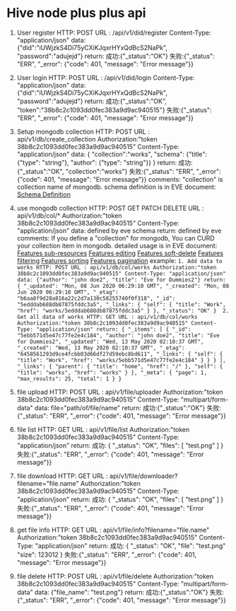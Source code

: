 # Hive node plus plus api

1. User register
    HTTP: POST
    URL : /api/v1/did/register
    Content-Type: "application/json"
    data: {"did":"iUWjzkS4Di75yCXiKJqxrHYxQdBcS2NaPk", "password":"adujejd"}
    return: 
        成功:{"_status":"OK"} 
        失败:{"_status": "ERR", "_error": {"code": 401, "message": "Error message"}}
        
1. User login 
    HTTP: POST
    URL : /api/v1/did/login
    Content-Type: "application/json"
    data: {"did":"iUWjzkS4Di75yCXiKJqxrHYxQdBcS2NaPk", "password":"adujejd"}
    return: 
        成功:{"_status":"OK", "token":"38b8c2c1093dd0fec383a9d9ac940515"}
        失败:{"_status": "ERR", "_error": {"code": 401, "message": "Error message"}}
        
1. Setup mongodb collection
    HTTP: POST
    URL : api/v1/db/create_collection
    Authorization:"token 38b8c2c1093dd0fec383a9d9ac940515"
    Content-Type: "application/json"
    data: { "collection":"works",
            "schema": {"title": {"type": "string"}, "author": {"type": "string"}}
          }
    return: 
        成功:{"_status":"OK", "collection":"works"}
        失败:{"_status": "ERR", "_error": {"code": 401, "message": "Error message"}}
    comments: "collection" is collection name of mongodb. schema definition is in EVE document: [Schema Definition](https://docs.python-eve.org/en/stable/config.html#schema-definition)

1. use mongodb collection
    HTTP: POST GET PATCH DELETE
    URL : api/v1/db/col/*
    Authorization:"token 38b8c2c1093dd0fec383a9d9ac940515"
    Content-Type: "application/json"
    data: defined by eve schema
    return: defined by eve
    comments: If you define a "collection" for mongodb, You can CURD your collection item in mongodb. 
    detailed usage is in EVE document: 
    [Features sub-resources](https://docs.python-eve.org/en/stable/features.html#sub-resources)
    [Features editing](https://docs.python-eve.org/en/stable/features.html#editing-a-document-patch)
    [Features soft-delete](https://docs.python-eve.org/en/stable/features.html#soft-delete)
    [Features filtering](https://docs.python-eve.org/en/stable/features.html#filtering)
    [Features sorting](https://docs.python-eve.org/en/stable/features.html#sorting)
    [Features pagination](https://docs.python-eve.org/en/stable/features.html#pagination)
    example:
        ```
            1. Add data to works
            HTTP: POST
            URL : api/v1/db/col/works
            Authorization:"token 38b8c2c1093dd0fec383a9d9ac940515"
            Content-Type: "application/json"
            data: {"author": "john doe2", "title": "Eve for Dummies2"}
            return:
                {
                    "_updated": "Mon, 08 Jun 2020 06:29:10 GMT",
                    "_created": "Mon, 08 Jun 2020 06:29:10 GMT",
                    "_etag": "b6aa8f9d28a816a22c2d7a130c58255740f0f318",
                    "_id": "5edddab688db87875fddc3a5",
                    "_links": {
                        "self": {
                            "title": "Work",
                            "href": "works/5edddab688db87875fddc3a5"
                        }
                    },
                    "_status": "OK"
                } 
            2. Get all data of works
            HTTP: GET
            URL : api/v1/db/col/works
            Authorization:"token 38b8c2c1093dd0fec383a9d9ac940515"
            Content-Type: "application/json"
            return:
                {
                    "_items": [
                        {
                            "_id": "5ebb571d5e47c77fe2e4c184",
                            "author": "john doe2",
                            "title": "Eve for Dummies2",
                            "_updated": "Wed, 13 May 2020 02:10:37 GMT",
                            "_created": "Wed, 13 May 2020 02:10:37 GMT",
                            "_etag": "6458561293d9ce4fcbb03d66df27d59ebc8bd611",
                            "_links": {
                                "self": {
                                    "title": "Work",
                                    "href": "works/5ebb571d5e47c77fe2e4c184"
                                }
                            }
                        }
                    ],
                    "_links": {
                        "parent": {
                            "title": "home",
                            "href": "/"
                        },
                        "self": {
                            "title": "works",
                            "href": "works"
                        }
                    },
                    "_meta": {
                        "page": 1,
                        "max_results": 25,
                        "total": 1
                    }
                }
        ```
 
1. file upload 
    HTTP: POST
    URL : api/v1/file/uploader
    Authorization:"token 38b8c2c1093dd0fec383a9d9ac940515"
    Content-Type: "multipart/form-data"
    data: file="path/of/file/name" 
    return: 
        成功:{"_status":"OK"}
        失败:{"_status": "ERR", "_error": {"code": 401, "message": "Error message"}}

1. file list 
    HTTP: GET 
    URL : api/v1/file/list
    Authorization:"token 38b8c2c1093dd0fec383a9d9ac940515"
    Content-Type: "application/json"
    return: 
        成功:
        {
            "_status": "OK",
            "files": [
                "test.png"
            ]
        }
        失败:{"_status": "ERR", "_error": {"code": 401, "message": "Error message"}}
    
1. file download
    HTTP: GET 
    URL : api/v1/file/downloader?filename="file.name"
    Authorization:"token 38b8c2c1093dd0fec383a9d9ac940515"
    Content-Type: "application/json"
    return: 
        成功:
        {
            "_status": "OK",
            "files": [
                "test.png"
            ]
        }
        失败:{"_status": "ERR", "_error": {"code": 401, "message": "Error message"}}
        
1. get file info 
    HTTP: GET 
    URL : api/v1/file/info?filename="file.name"
    Authorization:"token 38b8c2c1093dd0fec383a9d9ac940515"
    Content-Type: "application/json"
    return: 
        成功:
        {
            "_status": "OK",
            "file": "test.png"
            "size": 123012 
        }
        失败:{"_status": "ERR", "_error": {"code": 401, "message": "Error message"}}
    
1. file delete 
    HTTP: POST
    URL : api/v1/file/delete
    Authorization:"token 38b8c2c1093dd0fec383a9d9ac940515"
    Content-Type: "multipart/form-data"
    data: {"file_name": "test.png"}
    return: 
        成功:{"_status":"OK"}
        失败:{"_status": "ERR", "_error": {"code": 401, "message": "Error message"}}

